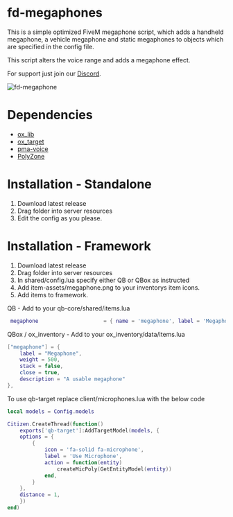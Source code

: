 # fd-megaphones

This is a simple optimized FiveM megaphone script, which adds a handheld megaphone, a vehicle megaphone and static megaphones to objects which are specified in the config file.

This script alters the voice range and adds a megaphone effect.

For support just join our [Discord](https://discord.gg/VV6vX2EYW7).

![fd-megaphone](https://cdn.p6n.lol/i/fd-megaphone.png)

# Dependencies
- [ox_lib](https://github.com/overextended/ox_lib)
- [ox_target](https://github.com/overextended/ox_target)
- [pma-voice](https://github.com/AvarianKnight/pma-voice)
- [PolyZone](https://github.com/mkafrin/PolyZone)

# Installation - Standalone
1. Download latest release
2. Drag folder into server resources
3. Edit the config as you please.

# Installation - Framework
1. Download latest release
2. Drag folder into server resources
3. In shared/config.lua specify either QB or QBox as instructed
4. Add item-assets/megaphone.png to your inventorys item icons.
5. Add items to framework.

QB -
Add to your qb-core/shared/items.lua
```lua
 megaphone                     = { name = 'megaphone', label = 'Megaphone', weight = 500, type = 'item', image = 'megaphone.png', unique = true, useable = true, shouldClose = true, description = 'A usable megaphone' },
```

QBox / ox_inventory -
Add to your ox_inventory/data/items.lua
```lua
["megaphone"] = {
    label = "Megaphone",
    weight = 500,
    stack = false,
    close = true,
    description = "A usable megaphone"
},
```

To use qb-target replace client/microphones.lua with the below code

```lua
local models = Config.models

Citizen.CreateThread(function()
    exports['qb-target']:AddTargetModel(models, { 
    options = { 
        { 
            icon = 'fa-solid fa-microphone', 
            label = 'Use Microphone', 
            action = function(entity)
                createMicPoly(GetEntityModel(entity))
            end,
        }
    },
    distance = 1,
    })
end)
```
